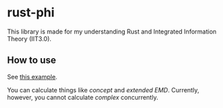 # rust-phi
This library is made for my understanding Rust and Integrated Information Theory (IIT3.0).

## How to use
See [this example](example/src/main.rs).  
  
You can calculate things like *concept* and *extended EMD*. Currently, however, you cannot calculate *complex* concurrently.
